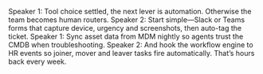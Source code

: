 Speaker 1: Tool choice settled, the next lever is automation. Otherwise the team becomes human routers.
Speaker 2: Start simple—Slack or Teams forms that capture device, urgency and screenshots, then auto-tag the ticket.
Speaker 1: Sync asset data from MDM nightly so agents trust the CMDB when troubleshooting.
Speaker 2: And hook the workflow engine to HR events so joiner, mover and leaver tasks fire automatically. That’s hours back every week.
